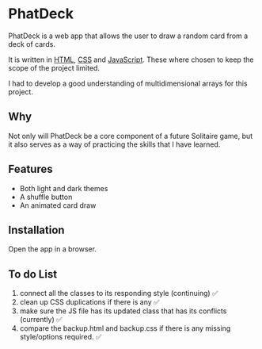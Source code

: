 # PhatDeck

PhatDeck is a web app that allows the user to draw a random card from a deck of cards.

It is written in [HTML](https://developer.mozilla.org/en-US/docs/Web/HTML), [CSS](https://developer.mozilla.org/en-US/docs/Web/CSS/Reference) and [JavaScript](https://developer.mozilla.org/en-US/docs/Web/JavaScript/Reference). These where chosen to keep the scope of the project limited.

I had to develop a good understanding of multidimensional arrays for this project.

## Why

Not only will PhatDeck be a core component of a future Solitaire game, but it also serves as a way of practicing the skills that I have learned.

## Features

- Both light and dark themes
- A shuffle button
- An animated card draw

## Installation

Open the app in a browser.

## To do List

1. connect all the classes to its responding style (continuing) ✅
2. clean up CSS duplications if there is any ✅
3. make sure the JS file has its updated class that has its conflicts (currently) ✅
4. compare the backup.html and backup.css if there is any missing style/options required. ✅
